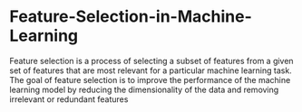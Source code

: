 # Feature-Selection-in-Machine-Learning
Feature selection is a process of selecting a subset of features from a given set of features that are most relevant for a particular machine learning task. The goal of feature selection is to improve the performance of the machine learning model by reducing the dimensionality of the data and removing irrelevant or redundant features
